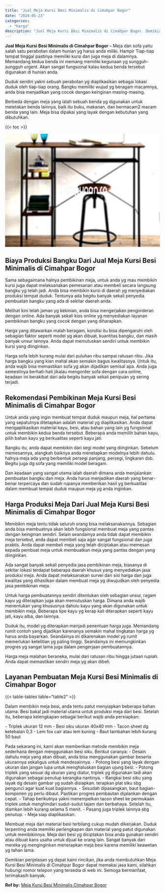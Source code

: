 ```yaml
---
title: "Jual Meja Kursi Besi Minimalis di Cimahpar Bogor"
date: "2024-05-23"
categories: 
  - "harga"
description: "Jual Meja Kursi Besi Minimalis di Cimahpar Bogor. Demikian penjelasan yg dapat kami rincikan, jika anda membutuhkan Meja Kursi Besi Minimalis di Cimahpar Bog..."
---
```


**Jual Meja Kursi Besi Minimalis di Cimahpar Bogor** – Meja dan sofa yaitu salah satu perabotan dalam hunian yg harus anda miliki. Hampir Tiap-tiap tempat tinggal pastinya memiliki kursi dan juga meja di dalamnya. Memandang kedua benda ini memang memiliki kegunaan yg sungguh-sungguh urgent. Akan sangat fungsional kalau kedua benda tersebut digunakan di hunian anda.

Duduk sendiri yakni sebuah perabotan yg diaplikasikan sebagai lokasi duduk oleh tiap-tiap orang. Bangku memiliki wujud yg beragam macamnya, anda bisa menjadikan yang cocok dengan keinginan masing-masing.

Berbeda dengan meja yang ialah sebuah benda yg digunakan untuk meletakan benda lainnya, baik itu buku, makanan, dan bermacam2 macam benda yang lain. Meja bisa dipakai yang layak dengan kebutuhan yang dibutuhkan.

{{< toc >}}

![Jual Meja Kursi Besi Minimalis di Cimahpar Bogor](/images/jual-meja-besi-murah24.png)

## Biaya Produksi Bangku Dari Jual Meja Kursi Besi Minimalis di Cimahpar Bogor

Sama sebagaimana halnya pembikinan meja, untuk anda yg mau membikin kursi juga dapat melaksanakan pemesanan atau membeli secara langsung bangku yg telah jadi. Anda bisa membikin kursi di daerah yg menyediakan produksi tempat duduk. Tentunya ada begitu banyak sekali penyedia pembuatan bangku yang ada di sekitar daerah anda.

Melihat kini telah jaman yg kekinian, anda bisa mengerjakan pengorderan dengan online. Ada banyak sekali kios online yg menyediakan layanan pembikinan bangku yang cocok dengan yang diharapkan.

Harga yang ditawarkan malah beragam, kondisi itu bisa dipengaruhi oleh sebagian faktor seperti model yg akan dibuat, kuantitas bangku, dan masih banyak unsur lainnya. Anda dapat memutuskan sendiri untuk membikin kursi yang diinginkan.

Harga sofa lebih kurang mulai dari puluhan ribu sampai ratusan ribu. Jika harga bangku yang kian mahal akan semakin bagus kwalitasnya. Untuk itu, anda wajib bisa memastikan sofa yg akan dijadikan semisal apa. Anda juga semestinya berhati-hati jikalau mengorder sofa dengan cara online, keadaan ini berakibat dari ada begitu banyak sekali penipuan yg sering terjadi.

## Rekomendasi Pembikinan Meja Kursi Besi Minimalis di Cimahpar Bogor

Untuk anda yang ingin membuat tempat duduk maupun meja, hal pertama yang sepatutnya ditetapkan adalah material yg diaplikasikan. Anda dapat mengaplikasikan material kayu, besi, atau bahan yang lain yg fungsional untuk membikin kedua benda tersebut. Beberapa anda memilih bahan kayu, pilih bahan kayu yg berkualitas seperti kayu jati.

Bangku itu, anda dapat membikin dari segi model yang diinginkan. Sebelum memesannya, alangkah baiknya anda menetapkan modelnya lebih dahulu. halnya meja ada yang berbentuk persegi panjang, persegi, lingkaran dsb. Begitu juga dg sofa yang memiliki model beragam.

Dan keadaan yang sangat utama ialah daerah dimana anda menjalankan pembuatan bangku dan meja. Anda harus menjadikan daerah yang benar-benar terpercaya dan sudah rupanya memberikan hasil yg berkualitas dalam membuat tempat duduk maupun meja yg anda inginkan.

## Harga Produksi Meja Dari Jual Meja Kursi Besi Minimalis di Cimahpar Bogor

Membikin meja tentu tidak seluruh orang bisa melaksanakannya. Sebagian anda bisa membuatnya akan lebih fungsional membuat meja yang pantas dengan keinginan sendiri. Selain seandainya anda tidak dapat membikin meja tersebut, anda dapat membeli saja agar sangat fungsional dan juga praktis. Anda dapat membeli meja yang telah diciptakan atau memesan kepada pembuat meja untuk membuatkan meja yang pantas dengan yang diinginkan.

Ada sangat banyak sekali penyedia jasa pembikinan meja, biasanya di sekitar lokasi terdapat beberapa daerah khusus yang menyediakan jasa produksi meja. Anda dapat melaksanakan survei dari sisi harga dan juga kwalitas yang dihasilkan dalam membuat meja yg diwujudkan oleh penyedia jasa pembikinan meja.

Untuk harga pembuatannya sendiri ditentukan oleh sebagian unsur, ragam kayu yg diterapkan juga akan memutuskan harga. Dimana anda wajib menentukan yang khususnya dahulu kayu yang akan digunakan untuk membikin meja, Beberapa tipe kayu yg kerap kali diterapkan seperti kayu jati, kayu alba, dan lainnya.

Duduk itu, model yg diterapkan menjadi penentuan harga juga. Memandang rumit contoh yang dijadikan karenanya semakin mahal tingkatan harga yg harus anda bayarkan. Seandainya ini dikarenakan model yg rumit memerlukan ketelitian yg paling tinggi. Seandainya ini memungkinkan progres yg sangat lama juga dalam pengerjaan pembuatannya.

Harga meja malahan beraneka, mulai dari ratusan ribu hingga jutaan rupiah. Anda dapat memastikan sendiri meja yg akan dibeli.

## Layanan Pembuatan Meja Kursi Besi Minimalis di Cimahpar Bogor

{{< table-tables table="table2" >}}

Dalam membikin meja besi, anda tentu patut menyiapkan beberapa bahan utama. Besi bakal jadi material utama untuk produksi meja dari besi. Setelah itu, beberapa kelengkapan sebagai berikut wajib anda persiapkan:

\- Triplek ukuran 12 mm - Besi siku ukuran 40x40 mm - Tacon sheet dg ketebalan 0,3 - Lem fox cair atau lem kuning - Baut tambahan lebih kurang 50 baut

Pada sekarang ini, kami akan memberikan metode membikin meja sederhana dengan menggunakan besi siku. Berikut caranya: - Desain dahulu meja yang akan dibuat, anda bisa menggunakan gambar beserta ukurannya sekaligus untuk mendesainnya. - Potong besi yang layak dengan ukuran dan jangan lupa untuk menghaluskan bagian ujung besi. - Potong triplek yang sesuai dg ukuran yang diatur, triplek yg digunakan tadi akan digunakan sebagai penutup kerangka nantinya. - Rangkai besi siku yang layak dg desain gambar yg sudah disiapkan. terapkan plat siku sbg pengunci agar kuat kuat bagiannya. - Sesudah dipasangkan, baut bagian-komponen yg perlu dibaut. Pastikan progres pembautan dijalankan dengan cepat. - Tahap berikutnya yakni menempelkan tacon sheet ke permukaan triplek untuk menghindari sudut-sudut tajam dan berbahaya. Setelah itu, diamkan lebih kurang selama 5 menit. - Pasang juga triplek lainnya sbg penutup. - Meja siap diaplikasikan.

Membuat meja dari material besi terbilang cukup mudah dikerjakan. Duduk terpenting anda memiliki perlengkapan dan material yang patut digunakan untuk membikinnya. Meja dari besi yg diciptakan bisa anda gunakan sendiri atau dibuat kans usaha untuk dijual ke orang lain. Sangat banyak dari mereka yg menginginkan menerapkan meja besi karena memiliki keawetan yg tahan lama.

Demikian penjelasan yg dapat kami rincikan, jika anda membutuhkan Meja Kursi Besi Minimalis di Cimahpar Bogor dapat memakai jasa kami, silahkan hubungi nomor telepon yang tersedia di web ini. Semoga bermanfaat, terimakasih banyak.

**Ref by:** [Meja Kursi Besi Minimalis Cimahpar Bogor](https://id.wikipedia.org/wiki/Meja)
